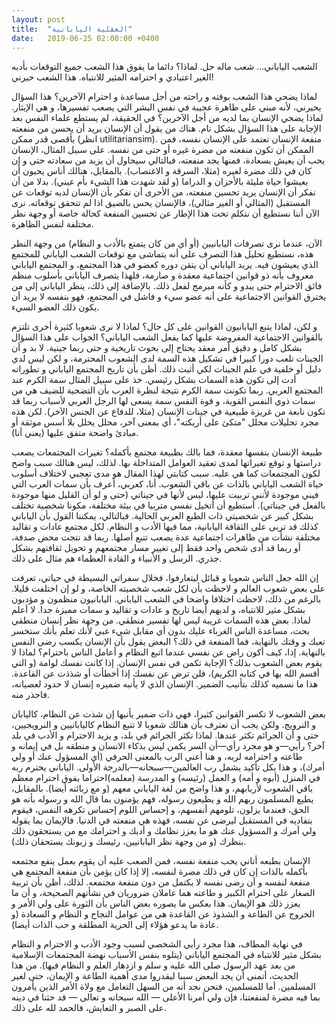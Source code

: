 ```yaml
---
layout: post
title:  "العقلية اليابانية"
date:   2019-06-25 02:00:00 +0400
---
```


الشعب الياباني... شعب ماله حل. لماذا؟ دائما ما يفوق هذا الشعب جميع التوقعات بأدبه الغير اعتيادي و احترامه المثير للانتباه. هذا الشعب حيرني!

لماذا يضحي هذا الشعب بوقته و راحته من أجل مساعدة و احترام الآخرين؟ هذا السؤال يحيرني، لأنه مبني على ظاهرة عجيبة في نفس البشر التي يصعب تفسيرها، و هي الإيثار. لماذا يضحي الإنسان بما لديه من أجل الآخرين؟ في الحقيقة، لم يستطع علماء النفس بعد الإجابة على هذا السؤال بشكل تام. هناك من يقول أن الإنسان يريد أن يحسن من منفعته بأقصى قدر ممكن (انظر utilitariansim). منفعة الإنسان تعتمد على الإنسان نفسه، فمن الممكن أن تكون منفعته من مضرة غيره أو حتى من نفسه. على سبيل المثال، الإنسان يحب أن يعيش بسعادة، فمنها يجد منفعته، فبالتالي سيحاول أن يزيد من سعادته حتى و إن كان في ذلك مضرة لغيره (مثلا، السرقة و الاغتصاب). بالمقابل، هنالك أناس يحبون أن يعيشوا حياة مليئة بالأحزان و الدراما (و لقد شهدت هذا الشيء بأم عيني). بدلا من أن نفكر أن الإنسان يريد تحسين منفعته، من الأحرى أن نفكر بأن الإنسان لديه توقعات عن المستقبل (المثالي أو الغير مثالي)، فالإنسان يحس بالضيق اذا لم تتحقق توقعاته. نرى الآن أننا نستطيع أن نتكلم تحت هذا الإطار عن تحسين المنفعة كحالة خاصة أو وجهة نظر مختلفة لنفس الظاهرة.

الآن، عندما نرى تصرفات اليابانيين (أو أي من كان يتمتع بالأدب و النظام) من وجهة النظر هذه، نستطيع تحليل هذا التصرف على أنه يتماشى مع توقعات الشعب الياباني للمجتمع الذي يعيشون فيه. يريد الياباني أن يتقن دوره كعضو في هذا المجتمع، و المجتمع الياباني معروف بأنه ذو قوانين اجتماعية معقدة و صارمة، فلهذا يتصرف الياباني بأسلوب منظم فائق الاحترام حتى يبدو و كأنه مبرمج لفعل ذلك. بالإضافة إلى ذلك، ينظر الياباني إلى من يخترق القوانين الاجتماعية على أنه عضو سيء و فاشل في المجتمع، فهو بنفسه لا يريد أن يكون ذلك العضو السيء.

و لكن، لماذا يتبع اليابانيون القوانين على كل حال؟ لماذا لا نرى شعوبا كثيرة أخرى تلتزم بالقوانين الاجتماعية المفروضة عليها كما يفعل الشعب الياباني؟ الجواب على هذا السؤال بشكل كامل و دقيق أمر معقد يحتاج إلى بحوث تاريخية و حتى ربما جينية. لا بد و أن الجينات تلعب دورا كبيرا في تشكيل هذه السمة لدى الشعوب المحترمة، و لكن ليس لدي دليل أو خلفية في علم الجينات لكي أثبت ذلك. أظن بأن تاريخ المجتمع الياباني و تطوراته أدت إلى تكون هذه السمات بشكل رئيسي. خذ على سبيل المثال سمة الكرم عند المجتمع العربي. ربما تكونت سمة الكرم نتيجة لنظرة العرب بأن التضحية للضيف هي من سمات ذوي النفس القوية، و قوة النفس سمة يسعى لها الرجل العربي لأسباب ربما قد تكون نابعة من غريزة طبيعية في جينات الإنسان (مثلا، للدفاع عن الجنس الآخر). لكن هذه مجرد تحليلات محلل "متكئ على أريكته"، أي بمعنى آخر، محلل يحلل بلا أسس موثقة أو مبادئ واضحة متفق عليها (يعني أنا).

طبيعة الإنسان بنفسها معقدة، فما بالك بطبيعة مجتمع بأكمله؟ تغيرات المجتمعات يصعب دراستها و توقع تغيراتها لمدى تعقيد العوامل المتداخلة بها. لذلك، ليس هنالك سبب واضح لكون المجتمعات كما هي عليه. سبب كتابتي لهذا المقال هو مدى تعجبي لاختلاف أسلوب حياة الشعب الياباني بالذات عن باقي الشعوب. أنا، كعربي، أعرف بأن سمات العرب التي فيني موجودة لأنني تربيت عليها، ليس لأنها في جيناتي (حتى و لو أن القليل منها موجودة بالفعل في جيناتي). أستطيع أن أتخيل نفسي متربيا في بيئة مختلفة، مكونا شخصية تختلف بشكل كبير عن شخصيتي ذات الطبع العربي الحالية. فبالتالي، يمكننا القول بأن الياباني كذلك قد تربى على الثقافة اليابانية، مما فيها الأدب و النظام. لكل مجتمع عادات و تقاليد مختلفة نشأت من ظاهرات اجتماعية عدة يصعب تتبع أصلها. ربما قد نتجت محض صدفة، أو ربما قد أدى شخص واحد فقط إلى تغيير مسار مجتمعهم و تحويل ثقافتهم بشكل جذري. الرسل و الأنبياء و القادة العظماء هم مثال على ذلك.

إن الله جعل الناس شعوبا و قبائل ليتعارفوا، فخلال سفراتي البسيطة في حياتي، تعرفت على بعض شعوب العالم و لاحظت بأن لكل شعب شخصيته الخاصة، و لو إن اختلفت قليلا. بالرغم من ذلك، لاحظت اختلافا واضحا في الشعب الياباني. اليابانيون منظمون و مؤدبون بشكل مثير للانتباه، و لديهم أيضا تاريخ و عادات و تقاليد و سمات مميزة جدا. لا أعلم لماذا. بعض هذه السمات غريبة ليس لها تفسير منطقي. من وجهة نظر إنسان منطقي بحت، مساعدة الناس الغرباء عليك بدون أي مقابل شيء غبي لأنك تعلم بأنك ستخسر تعبك و وقتك بالنهاية، فما المنفعة في ذلك؟ البعض يقول بأن الإنسان يكسب رضى النفس بالنهاية. إذا، كيف أكون راض عن نفسي عندما اتبع النظام و أعامل الناس باحترام؟ لماذا لا يقوم بعض الشعوب بذلك؟ الإجابة تكمن في نفس الإنسان. إذا كانت نفسك لوامة (و التي أقسم الله بها في كتابه الكريم)، فلن ترض عن نفسك إذا أخطأت أو شذذت عن القاعدة. هذا ما نسميه كذلك بتأنيب الضمير. الإنسان الذي لا يأنبه ضميره إنسان لا حدود لعصيانه، فاحذر منه.

بعض الشعوب لا تكسر القوانين كثيرا، فهي ذات ضمير يأنبها إن شذت عن النظام، كاليابان و النرويج. ولكن يجب أن نعترف بأن هنالك شعوبا لا تتبع النظام كاليابانيين و النرويجيين، حتى و أن الجرائم تكثر عندها. لماذا تكثر الجرائم في بلد، و يزيد الاحترام و الأدب في بلد آخر؟ رأيي—و هو مجرد رأي—أن السر يكمن ليس بذكاء الانسان و منطقه بل في إيمانه و طاعته و احترامه لربه، و هنا أعني الرب بالمعنى الحرفي (أي المسؤول عنك أو ولي أمرك)، و هذا بكل تأكيد يشمل رب العالمين—سبحانه—بالدرجة الأولى. الياباني يحترم ربه في المنزل (أبوه و أمه) و العمل (رئيسه) و المدرسة (معلمه)احتراما يفوق احترام معظم باقي الشعوب لأربابهم، و هذا واضح من لغة الياباني معهم (و مع زبائنه أيضا). بالمقابل، يطيع المسلمون ربهم الله و يطيعون رسوله، فهم يؤمنون بما قال الله و رسوله بأنه هو الحق، فعندما يزلون، تلومهم أنفسهم، و إحساس اللوم إحساس تكرهه النفس، فيقوم بتفاديه في المستقبل ليرضى عن نفسه، فهذه هي منفعته في الدنيا. فالإيمان بما يقوله ولي أمرك و المسؤول عنك هو ما يعزز نظامك و أدبك و احترامك مع من يستحقون ذلك بنظرك (و من وجهة نظر اليابانيين، رئيسك و زبونك يستحقان ذلك).

الإنسان بطبعه أناني يحب منفعة نفسه، فمن الصعب عليه أن يقوم بعمل ينفع مجتمعه بأكمله بالذات إن كان في ذلك مضرة لنفسه، إلا إذا كان يؤمن بأن منفعة المجتمع هي منفعة لنفسه و أن رضى نفسه لا يكتمل من دون منفعة مجتمعه. لذلك، أظن بأن تربية الصغار على احترام الكبير و طاعته هما عاملان ضروريان في نشأتهم الصحيحة، و أن ما يعزز ذلك هو الإيمان. هذا بعكس ما يصوره بعض الناس بأن الثورة على ولي الأمر و الخروج عن الطاعة و الشذوذ عن القاعدة هي من عوامل النجاح و النظام و السعادة (و عادة ما يدعو هؤلاء إلى الحرية المطلقة و حب الذات أيضا).

في نهاية المطاف، هذا مجرد رأيي الشخصي لسبب وجود الأدب و الاحترام و النظام بشكل مثير للانتباه في المجتمع الياباني (يتلوه بنفس الأسباب نهضة المجتمعات الإسلامية من بعد عهد الرسول صلى الله عليه و سلم و ازدهار العلم و النظام فيها). من هذا الحديث، أتمنى أن يجد البعض سببا ليقدروا مدى أهمية الطاعة و الإيمان، حتى لغير المسلمين. أما للمسلمين، فنحن نجد أنه من السهل التعامل مع ولاة الأمر الذين يأمرون بما فيه مضرة لمنفعتنا، فإن ولي أمرنا الأعلى — الله سبحانه و تعالى — قد حثنا في دينه على الصبر و التعايش، فالحمد لله على ذلك.
